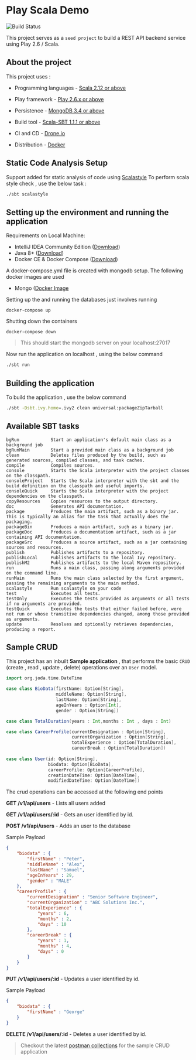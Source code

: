 # Play Scala Demo

![Build Status](https://drone.yantrainteractive.com/api/badges/yantranet/signwaremicroserviceseed/status.svg)

This project serves as a `seed project` to build a REST API backend service using Play 2.6 / Scala.

## About the project

This project uses :

* Programming languages - [Scala 2.12 or above](https://www.scala-lang.org/)

* Play framework - [Play 2.6.x or above](https://www.playframework.com/)

* Persistence - [MongoDB 3.4 or above](https://www.mongodb.com/mongodb-3.6)

* Build tool - [Scala-SBT 1.1.1 or above](https://www.scala-sbt.org/)

* CI and CD - [Drone.io](https://drone.io/)

* Distribution - [Docker](https://www.docker.com/)

## Static Code Analysis Setup

Support added for static analysis of code using [Scalastyle](http://www.scalastyle.org/)
To perform scala style check , use the below task : 
```bash
./sbt scalastyle
```

## Setting up the environment and running the application

Requirements on Local Machine:

 - IntelliJ IDEA Community Edition ([Download](https://www.jetbrains.com/idea/download/#section=linux))
 - Java 8+ ([Download](http://www.oracle.com/technetwork/java/javase/downloads/jdk8-downloads-2133151.html)) 
 - Docker CE & Docker Compose ([Download](https://www.docker.com/community-edition#/download))


A docker-compose.yml file is created with mongodb setup. The following docker images are used

 - Mongo ([Docker Image](https://hub.docker.com/_/mongo/)
 

Setting up the and running the databases just involves running
```
docker-compose up
```

Shutting down the containers
```
docker-compose down
```
> This should start the mongodb server on your localhost:27017

Now run the application on localhost , using the below command
```bash
./sbt run
```

## Building the application

To build the application , use the below command
```bash
./sbt -Dsbt.ivy.home=.ivy2 clean universal:packageZipTarball
```

## Available SBT tasks
```
bgRun            Start an application's default main class as a background job
bgRunMain        Start a provided main class as a background job
clean            Deletes files produced by the build, such as generated sources, compiled classes, and task caches.
compile          Compiles sources.
console          Starts the Scala interpreter with the project classes on the classpath.
consoleProject   Starts the Scala interpreter with the sbt and the build definition on the classpath and useful imports.
consoleQuick     Starts the Scala interpreter with the project dependencies on the classpath.
copyResources    Copies resources to the output directory.
doc              Generates API documentation.
package          Produces the main artifact, such as a binary jar.  This is typically an alias for the task that actually does the packaging.
packageBin       Produces a main artifact, such as a binary jar.
packageDoc       Produces a documentation artifact, such as a jar containing API documentation.
packageSrc       Produces a source artifact, such as a jar containing sources and resources.
publish          Publishes artifacts to a repository.
publishLocal     Publishes artifacts to the local Ivy repository.
publishM2        Publishes artifacts to the local Maven repository.
run              Runs a main class, passing along arguments provided on the command line.
runMain          Runs the main class selected by the first argument, passing the remaining arguments to the main method.
scalastyle       Run scalastyle on your code
test             Executes all tests.
testOnly         Executes the tests provided as arguments or all tests if no arguments are provided.
testQuick        Executes the tests that either failed before, were not run or whose transitive dependencies changed, among those provided as arguments.
update           Resolves and optionally retrieves dependencies, producing a report.
```

## Sample CRUD

This project has an inbuilt **Sample application** , that performs the basic `CRUD` (create , read , update , delete) operations over an `User` model.
```scala
import org.joda.time.DateTime

case class BioData(firstName: Option[String],
                   middleName: Option[String],
                   lastName: Option[String],
                   ageInYears : Option[Int],
                   gender : Option[String])

case class TotalDuration(years : Int,months : Int , days : Int)

case class CareerProfile(currentDesignation : Option[String],
                         currentOrganization : Option[String],
                         totalExperience : Option[TotalDuration],
                         careerBreak : Option[TotalDuration])
                   
case class User(id: Option[String],
                biodata: Option[BioData],
                careerProfile: Option[CareerProfile],
                creationDateTime: Option[DateTime],
                modifiedDateTime: Option[DateTime])
```
The crud operations can be accessed at the following end points

**GET /v1/api/users** - Lists all users added

**GET /v1/api/users/:id** - Gets an user identified by id.

**POST /v1/api/users** - Adds an user to the database

Sample Payload
```json
{
    "biodata" : {
        "firstName" : "Peter",
        "middleName" : "Alex",
        "lastName" : "Samuel",
        "ageInYears" : 29,
        "gender" : "MALE"
    },
    "careerProfile" : {
        "currentDesignation" : "Senior Software Engineer",
        "currentOrganization" : "ABC Solutions Inc.",
        "totalExperience" : {
            "years" : 6,
            "months" : 2,
            "days" : 10
        },
        "careerBreak" : {
            "years" : 1,
            "months" : 4,
            "days" : 0
        }
    }
}
```
**PUT /v1/api/users/:id** - Updates a user identified by id.

Sample Payload
```json
{
    "biodata" : {
        "firstName" : "George"
    }
}
```

**DELETE /v1/api/users/:id** - Deletes a user identified by id.

> Checkout the latest [postman collections](https://www.getpostman.com/collections/1c2ab2e01e36736dc452) for the sample CRUD application
